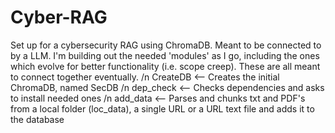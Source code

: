 # Cyber-RAG
Set up for a cybersecurity RAG using ChromaDB. Meant to be connected to by a LLM. I'm building out the needed 'modules' as I go, including the ones which evolve for better functionality (i.e. scope creep). These are all meant to connect together eventually.
/n
CreateDB <-- Creates the initial ChromaDB, named SecDB
/n
dep_check <-- Checks dependencies and asks to install needed ones
/n
add_data <-- Parses and chunks txt and PDF's from a local folder (loc_data), a single URL or a URL text file and adds it to the database
